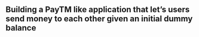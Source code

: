 
##  Building a PayTM like application that let’s users send money to each other given an initial dummy balance

